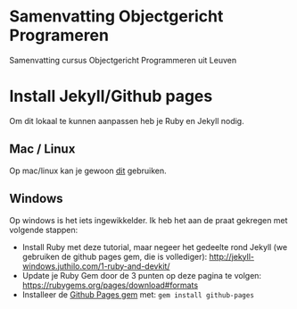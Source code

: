 Samenvatting Objectgericht Programeren
===============

Samenvatting cursus Objectgericht Programmeren uit Leuven

# Install Jekyll/Github pages

Om dit lokaal te kunnen aanpassen heb je Ruby en Jekyll nodig.

## Mac / Linux

Op mac/linux kan je gewoon [dit](https://github.com/github/pages-gem) gebruiken.

## Windows

Op windows is het iets ingewikkelder. Ik heb het aan de praat gekregen met volgende stappen:

* Install Ruby met deze tutorial, maar negeer het gedeelte rond Jekyll (we gebruiken de github pages gem, die is vollediger): http://jekyll-windows.juthilo.com/1-ruby-and-devkit/
* Update je Ruby Gem door de 3 punten op deze pagina te volgen: https://rubygems.org/pages/download#formats
* Installeer de [Github Pages gem](https://github.com/github/pages-gem) met: `gem install github-pages`
